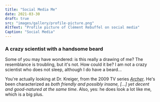 ```yaml
---
title: "Social Media Me"
date: 2021-03-30
draft: true
src: "images/gallery/profile-picture.png"
AltText: "Profile picture of Clément Rebuffel on social media"
Caption: "Social Media"
---
```



### A crazy scientist with a handsome beard

Some of you may have wondered: is this really a drawing of me? The resemblance is troubling, but it's not. How could it be? I am not a crazy scientist who does not sleep, although I do have a beard...

You're actually looking at Dr. Kreiger, from the 2009 TV series _[Archer][2]_. He's been characterized as _both friendly and possibly insane, [...] yet decent and good-natured at the same time_. Also, yes: he does look a lot like me, which is a big plus.

[2]: https://en.wikipedia.org/wiki/Archer_(2009_TV_series)